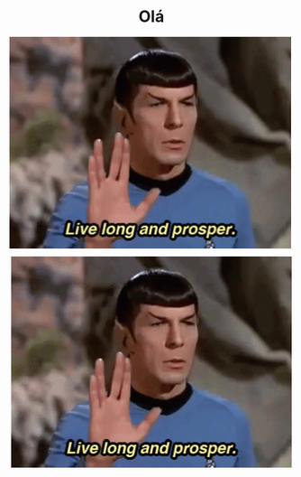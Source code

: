 <h1 align="center"> Olá </h1>


<img src="fun/spock-star-trek.gif" align="center" width="500">
<p align="center">
  <img src="fun/spock-star-trek.gif" />
</p>
